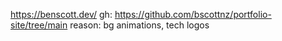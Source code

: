 https://benscott.dev/
  gh: https://github.com/bscottnz/portfolio-site/tree/main
  reason: bg animations, tech logos

